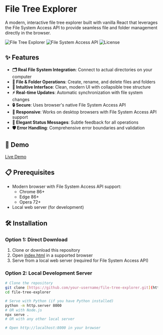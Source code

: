 # File Tree Explorer

A modern, interactive file tree explorer built with vanilla React that leverages the File System Access API to provide seamless file and folder management directly in the browser.

![File Tree Explorer](https://img.shields.io/badge/React-18.x-blue)
![File System Access API](https://img.shields.io/badge/File%20System%20Access%20API-Supported-green)
![License](https://img.shields.io/badge/License-MIT-yellow)

## ✨ Features

- **🗂️ Real File System Integration**: Connect to actual directories on your computer
- **📁 File & Folder Operations**: Create, rename, and delete files and folders
- **🎯 Intuitive Interface**: Clean, modern UI with collapsible tree structure
- **⚡ Real-time Updates**: Automatic synchronization with file system changes
- **🔒 Secure**: Uses browser's native File System Access API
- **📱 Responsive**: Works on desktop browsers with File System Access API support
- **🎨 Elegant Status Messages**: Subtle feedback for all operations
- **🛡️ Error Handling**: Comprehensive error boundaries and validation

## 🚀 Demo

[Live Demo](https://manibpandian.github.io/file-tree-explorer/)

## 📋 Prerequisites

- Modern browser with File System Access API support:
  - Chrome 86+
  - Edge 86+
  - Opera 72+
- Local web server (for development)

## 🛠️ Installation

### Option 1: Direct Download
1. Clone or download this repository
2. Open [index.html](cci:7://file:///Users/Mani/Desktop/tree/index.html:0:0-0:0) in a supported browser
3. Serve from a local web server (required for File System Access API)

### Option 2: Local Development Server
```bash
# Clone the repository
git clone [https://github.com/your-username/file-tree-explorer.git](https://github.com/your-username/file-tree-explorer.git)
cd file-tree-explorer

# Serve with Python (if you have Python installed) 
python -m http.server 8000
# OR with Node.js
npx serve .
# OR with any other local server

# Open http://localhost:8000 in your browser
